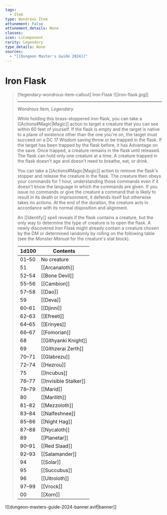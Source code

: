 ```yaml
---
tags:
  - Item
type: Wondrous Item
attunement: False
attunement_details: None
classes:
icon: LiComponent
rarity: Legendary
type_details: None
sources: 
  - "[[Dungeon Master's Guide 2024]]"
---
```

# Iron Flask
>[!legendary-wondrous-item-callout] Iron Flask
>![[iron-flask.jpg]]
>
>- - -
>_Wondrous Item, Legendary_
>
>While holding this brass-stoppered iron flask, you can take a [[Actions#Magic\|Magic]] action to target a creature that you can see within 60 feet of yourself. If the flask is empty and the target is native to a plane of existence other than the one you're on, the target must succeed on a DC 17 Wisdom saving throw or be trapped in the flask. If the target has been trapped by the flask before, it has Advantage on the save. Once trapped, a creature remains in the flask until released. The flask can hold only one creature at a time. A creature trapped in the flask doesn't age and doesn't need to breathe, eat, or drink.
>
>You can take a [[Actions#Magic\|Magic]] action to remove the flask's stopper and release the creature in the flask. The creature then obeys your commands for 1 hour, understanding those commands even if it doesn't know the language in which the commands are given. If you issue no commands or give the creature a command that is likely to result in its death or imprisonment, it defends itself but otherwise takes no actions. At the end of the duration, the creature acts in accordance with its normal disposition and alignment.
>
>An [[Identify]] spell reveals if the flask contains a creature, but the only way to determine the type of creature is to open the flask. A newly discovered _Iron Flask_ might already contain a creature chosen by the DM or determined randomly by rolling on the following table (see the _Monster Manual_ for the creature's stat block).
>
>|1d100|Contents|
>|---|---|
>|01–50|No creature|
>|51|[[Arcanaloth]]|
>|52–54|[[Bone Devil]]|
>|55–56|[[Cambion]]|
>|57–58|[[Dao]]|
>|59|[[Deva]]|
>|60–61|[[Djinni]]|
>|62–63|[[Efreeti]]|
>|64–65|[[Erinyes]]|
>|66–67|[[Fomorian]]|
>|68|[[Githyanki Knight]]|
>|69|[[Githzerai Zerth]]|
>|70–71|[[Glabrezu]]|
>|72–74|[[Hezrou]]|
>|75|[[Incubus]]|
>|76–77|[[Invisible Stalker]]|
>|78–79|[[Marid]]|
>|80|[[Marilith]]|
>|81–82|[[Mezzoloth]]|
>|83–84|[[Nalfeshnee]]|
>|85–86|[[Night Hag]]|
>|87–88|[[Nycaloth]]|
>|89|[[Planetar]]|
>|90–91|[[Red Slaad]]|
>|92–93|[[Salamander]]|
>|94|[[Solar]]|
>|95|[[Succubus]]|
>|96|[[Ultroloth]]|
>|97–99|[[Vrock]]|
>|00|[[Xorn]]|
>
>


![[dungeon-masters-guide-2024-banner.avif|banner]]